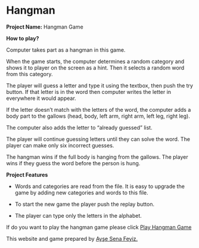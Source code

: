 ﻿
# Hangman


[](https://lh3.googleusercontent.com/3VrQIYS2Wy0InVMY6KW4lxRXyYPb1IWWyYRGPm0_KbIOxyk2UQw8BeHNI3OTVTwwUVkLmB-pgkQ5)



**Project Name:**  Hangman Game


**How to play?**


Computer takes part as a hangman in this game.


When the game starts, the computer determines a random category and shows it to player on the screen as a hint. 
Then it selects a random word from this category.


The player will guess a letter and type it using the textbox, then push the try button. 
If that letter is in the word then computer writes the letter in everywhere it would appear.


If the letter doesn’t match with the letters of the word, the computer adds a body part to the gallows (head, body, left arm, right arm, left leg, right leg).


The computer also adds the letter to “already guessed” list.


The player will continue guessing letters until they can solve the word. 
The player can make only six incorrect guesses.


The hangman wins if the full body is hanging from the gallows. 
The player wins if they guess the word before the person is hung.



**Project Features**


- Words and categories are read from the file. It is easy to upgrade the game by adding new categories and words to this file.


- To start the new game the player push the replay  button.


- The player can type only the letters in the alphabet.




If do you want to play the hangman game please click [Play Hangman Game](https://aysesenafeyiz.github.io/ileriProgramlama/Project/Database.html)




This website and game prepared by [Ayşe Sena Feyiz.](https://github.com/AyseSenaFeyiz)
